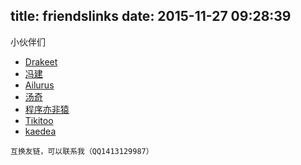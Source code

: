 title: friendslinks
date: 2015-11-27 09:28:39
---
小伙伴们
* [Drakeet](http://drakeet.me/)
* [冯建](http://jayfeng.com/)
* [Ailurus](http://www.easydone.cn/)
* [汤奇](http://itangqi.me/)
* [程序亦非猿](http://yifeiyuan.me/)
* [Tikitoo](http://tikitoo.me/)
* [kaedea](http://kaedea.com/)

`互换友链，可以联系我（QQ1413129987）`



